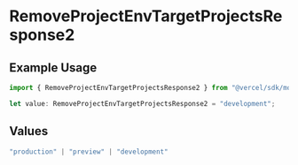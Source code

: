 # RemoveProjectEnvTargetProjectsResponse2

## Example Usage

```typescript
import { RemoveProjectEnvTargetProjectsResponse2 } from "@vercel/sdk/models/removeprojectenvop.js";

let value: RemoveProjectEnvTargetProjectsResponse2 = "development";
```

## Values

```typescript
"production" | "preview" | "development"
```